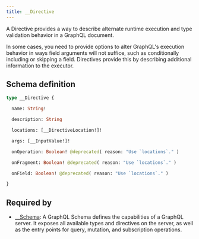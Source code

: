 ```yaml
---
title: __Directive
---
```


A Directive provides a way to describe alternate runtime execution and type validation behavior in a GraphQL document.

In some cases, you need to provide options to alter GraphQL's execution behavior in ways field arguments will not suffice, such as conditionally including or skipping a field. Directives provide this by describing additional information to the executor.

## Schema definition
```graphql
type __Directive {

  name: String! 

  description: String 

  locations: [__DirectiveLocation!]! 

  args: [__InputValue!]! 

  onOperation: Boolean! @deprecated( reason: "Use `locations`." )

  onFragment: Boolean! @deprecated( reason: "Use `locations`." )

  onField: Boolean! @deprecated( reason: "Use `locations`." )

}
```

## Required by
* [__Schema](graphql/schema/__schema.md): A GraphQL Schema defines the capabilities of a GraphQL server. It exposes all available types and directives on the server, as well as the entry points for query, mutation, and subscription operations.
